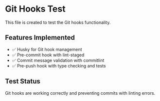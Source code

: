 # Git Hooks Test

This file is created to test the Git hooks functionality.

## Features Implemented

- ✅ Husky for Git hook management
- ✅ Pre-commit hook with lint-staged
- ✅ Commit message validation with commitlint
- ✅ Pre-push hook with type checking and tests

## Test Status

Git hooks are working correctly and preventing commits with linting errors.
